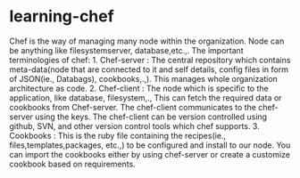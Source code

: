 # learning-chef
  Chef is the way of managing many node within the organization. Node can be anything like filesystemserver, database,etc.,. 
  The important terminologies of chef:
    1. Chef-server : The central repository which contains meta-data(node that are connected to it and self details, 
       config files in form of JSON(ie., Databags), cookbooks,.,). This manages whole organization architecture as
       code.
    2. Chef-client : The node which is specific to the application, like database, filesystem,., This can fetch the required
       data or cookbooks from Chef-server. The chef-client communicates to the chef-server using the keys. The chef-client 
       can be version controlled using github, SVN, and other version control tools which chef supports.
    3. Cookbooks : This is the ruby file containing the recipes(ie., files,templates,packages, etc.,) to be configured
       and install to our node. You can import the cookbooks either by using chef-server or create a customize cookbook based
       on requirements.
    
